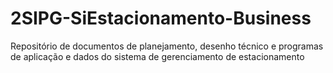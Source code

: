 # 2SIPG-SiEstacionamento-Business
Repositório de documentos de planejamento, desenho técnico e programas de aplicação e dados do sistema de gerenciamento de estacionamento
